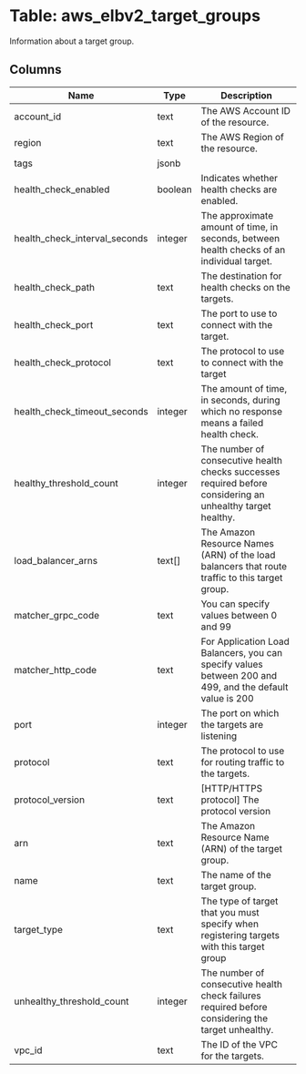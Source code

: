 
# Table: aws_elbv2_target_groups
Information about a target group.
## Columns
| Name        | Type           | Description  |
| ------------- | ------------- | -----  |
|account_id|text|The AWS Account ID of the resource.|
|region|text|The AWS Region of the resource.|
|tags|jsonb||
|health_check_enabled|boolean|Indicates whether health checks are enabled.|
|health_check_interval_seconds|integer|The approximate amount of time, in seconds, between health checks of an individual target.|
|health_check_path|text|The destination for health checks on the targets.|
|health_check_port|text|The port to use to connect with the target.|
|health_check_protocol|text|The protocol to use to connect with the target|
|health_check_timeout_seconds|integer|The amount of time, in seconds, during which no response means a failed health check.|
|healthy_threshold_count|integer|The number of consecutive health checks successes required before considering an unhealthy target healthy.|
|load_balancer_arns|text[]|The Amazon Resource Names (ARN) of the load balancers that route traffic to this target group.|
|matcher_grpc_code|text|You can specify values between 0 and 99|
|matcher_http_code|text|For Application Load Balancers, you can specify values between 200 and 499, and the default value is 200|
|port|integer|The port on which the targets are listening|
|protocol|text|The protocol to use for routing traffic to the targets.|
|protocol_version|text|[HTTP/HTTPS protocol] The protocol version|
|arn|text|The Amazon Resource Name (ARN) of the target group.|
|name|text|The name of the target group.|
|target_type|text|The type of target that you must specify when registering targets with this target group|
|unhealthy_threshold_count|integer|The number of consecutive health check failures required before considering the target unhealthy.|
|vpc_id|text|The ID of the VPC for the targets.|
